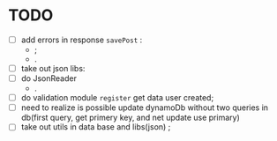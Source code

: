 # TODO

-   [ ] add errors in response `savePost` :
    -   ;
    -  .
-   [ ]  take out json libs:
-   [ ]  do JsonReader  
    -   .
-   [ ]  do validation  module `register`  get data user created; 
-   [ ]  need to realize is possible update dynamoDb without two queries in db(first query, get primery key,
  and net update use primary)
-   [ ] take out utils in data base and libs(json) ; 
